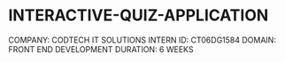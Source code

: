 # INTERACTIVE-QUIZ-APPLICATION
COMPANY: CODTECH IT SOLUTIONS
INTERN ID: CT06DG1584
DOMAIN: FRONT END DEVELOPMENT
DURATION: 6 WEEKS

